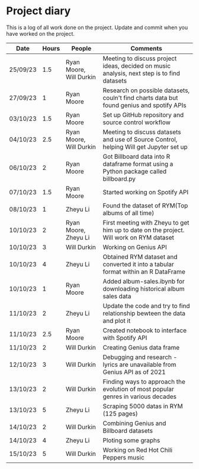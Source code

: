 # Project diary

This is a log of all work done on the project. Update and commit when you have worked on the project.

| Date     | Hours | People                  | Comments                                                                                   |
| -------- | ----- | ----------------------- | ------------------------------------------------------------------------------------------ |
| 25/09/23 | 1.5   | Ryan Moore, Will Durkin | Meeting to discuss project ideas, decided on music analysis, next step is to find datasets |
| 27/09/23 | 1     | Ryan Moore              | Research on possible datasets, couln't find charts data but found genius and spotify APIs  |
| 03/10/23 | 1.5   | Ryan Moore              | Set up GitHub repository and source control workflow                                       |
| 04/10/23 | 2.5   | Ryan Moore, Will Durkin | Meeting to discuss datasets and use of Source Control, helping Will get Jupyter set up     |
| 06/10/23 | 2     | Ryan Moore              | Got Billboard data into R dataframe format using a Python package called billboard.py      |
| 07/10/23 | 1.5   | Ryan Moore              | Started working on Spotify API                                                             |
| 08/10/23 | 1     | Zheyu Li                | Found the dataset of RYM(Top albums of all time)                                           |
| 10/10/23 | 2     | Ryan Moore, Zheyu Li    | First meeting with Zheyu to get him up to date on the project. Will work on RYM dataset    |
| 10/10/23 | 3     | Will Durkin             | Working on Genius API                                                                      |
| 10/10/23 | 4     | Zheyu Li                | Obtained RYM dataset and converted it into a tabular format within an R DataFrame          |
| 10/10/23 | 1     | Ryan Moore              | Added album-sales.ibynb for downloading historical album sales data                        |
| 11/10/23 | 2     | Zheyu Li                | Update the code and try to find relationship bewteen the data and plot it                  |
| 11/10/23 | 2.5   | Ryan Moore              | Created notebook to interface with Spotify API                                             |
| 11/10/23 | 2     | Will Durkin             | Creating Genius data frame                                                                 |
| 12/10/23 | 3     | Will Durkin             | Debugging and research - lyrics are unavailable from Genius API as of 2021                 |
| 13/10/23 | 2     | Will Durkin             | Finding ways to approach the evolution of most popular genres in various decades           |
| 13/10/23 | 5     | Zheyu Li                | Scraping  5000 datas in RYM (125 pages)                                                    |
| 14/10/23 | 2     | Will Durkin             | Combining Genius and Billboard datasets                                                    |
| 14/10/23 | 4     | Zheyu Li                | Ploting some graphs                                                                        |
| 15/10/23 | 5     | Will Durkin             | Working on Red Hot Chili Peppers music                                                     |
